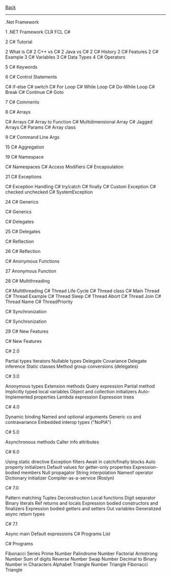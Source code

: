
[Back](../readme.md)

---

.Net Framework

1 .NET Framework
CLR
FCL
C#

2 C# Tutorial

2 What is C#
2 C++ vs C#
2 Java vs C#
2 C# History
2 C# Features
2 C# Example
3 C# Variables
3 C# Data Types
4 C# Operators

5 C# Keywords

6 C# Control Statements

 C# if-else
 C# switch
 C# For Loop
 C# While Loop
 C# Do-While Loop
 C# Break
 C# Continue
 C# Goto

7 C# Comments


8 C# Arrays

C# Arrays
C# Array to Function
C# Multidimensional Array
C# Jagged Arrays
C# Params
C# Array class

9 C# Command Line Args

15 C# Aggregation
 
19 C# Namespace

C# Namespaces
C# Access Modifiers
C# Encapsulation

21 C# Exceptions

C# Exception Handling
C# try/catch
C# finally
C# Custom Exception
C# checked unchecked
C# SystemException


24 C# Generics

C# Generics

C# Delegates

25 C# Delegates

C# Reflection

26 C# Reflection

C# Anonymous Functions

27 Anonymous Function

28 C# Multithreading

C# Multithreading
C# Thread Life Cycle
C# Thread class
C# Main Thread
C# Thread Example
C# Thread Sleep
C# Thread Abort
C# Thread Join
C# Thread Name
C# ThreadPriority

C# Synchronization

C# Synchronization

29 C# New Features

C# New Features

C# 2.0

Partial types
Iterators
Nullable types
Delegate Covariance
Delegate inference
Static classes
Method group conversions (delegates)

C# 3.0

Anonymous types
Extension methods
Query expression
Partial method
Implicitly typed local variables
Object and collection initializers
Auto-Implemented properties
Lambda expression
Expression trees

C# 4.0

Dynamic binding
Named and optional arguments
Generic co and contravariance
Embedded interop types ("NoPIA")

C# 5.0

Asynchronous methods
Caller info attributes

C# 6.0

Using static directive
Exception filters
Await in catch/finally blocks
Auto property initializers
Default values for getter-only properties
Expression-bodied members
Null propagator
String interpolation
Nameof operator
Dictionary initializer
Compiler-as-a-service (Roslyn)

C# 7.0

Pattern matching
Tuples
Deconstruction
Local functions
Digit separator
Binary literals
Ref returns and locals
Expression bodied constructors and finalizers
Expression bodied getters and setters
Out variables
Generalized async return types

C# 7.1

Async main
Default expressions
C# Programs List


C# Programs

Fibonacci Series
Prime Number
Palindrome Number
Factorial
Armstrong Number
Sum of digits
Reverse Number
Swap Number
Decimal to Binary
Number in Characters
Alphabet Triangle
Number Triangle
Fibonacci Triangle